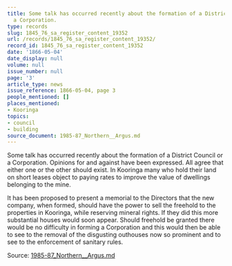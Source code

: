 ```yaml
---
title: Some talk has occurred recently about the formation of a District Council or
  a Corporation.
type: records
slug: 1845_76_sa_register_content_19352
url: /records/1845_76_sa_register_content_19352/
record_id: 1845_76_sa_register_content_19352
date: '1866-05-04'
date_display: null
volume: null
issue_number: null
page: '3'
article_type: news
issue_reference: 1866-05-04, page 3
people_mentioned: []
places_mentioned:
- Kooringa
topics:
- council
- building
source_document: 1985-87_Northern__Argus.md
---
```


Some talk has occurred recently about the formation of a District Council or a Corporation.  Opinions for and against have been expressed.  All agree that either one or the other should exist.  In Kooringa many who hold their land on short leases object to paying rates to improve the value of dwellings belonging to the mine.

It has been proposed to present a memorial to the Directors that the new company, when formed, should have the power to sell the freehold to the properties in Kooringa, while reserving mineral rights.  If they did this more substantial houses would soon appear.  Should freehold be granted there would be no difficulty in forming a Corporation and this would then be able to see to the removal of the disgusting outhouses now so prominent and to see to the enforcement of sanitary rules.

Source: [1985-87_Northern__Argus.md](/downloads/markdown/1985-87_Northern__Argus.md)

